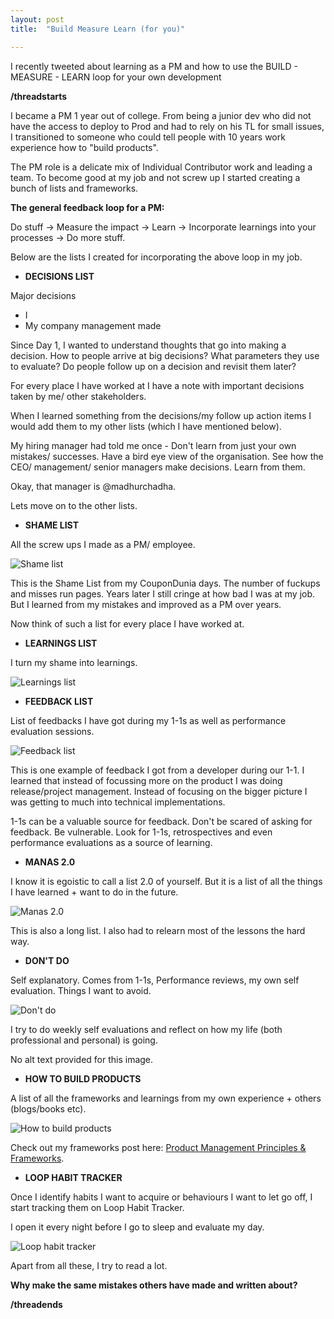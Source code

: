 ```yaml
---
layout: post
title:  "Build Measure Learn (for you)"

---
```

I recently tweeted about learning as a PM and how to use the BUILD - MEASURE - LEARN loop for your own development

**/threadstarts**

I became a PM 1 year out of college. From being a junior dev who did not have the access to deploy to Prod and had to rely on his TL for small issues, I transitioned to someone who could tell people with 10 years work experience how to "build products".

The PM role is a delicate mix of Individual Contributor work and leading a team. To become good at my job and not screw up I started creating a bunch of lists and frameworks.

**The general feedback loop for a PM:**

Do stuff -> Measure the impact -> Learn -> Incorporate learnings into your processes -> Do more stuff.

Below are the lists I created for incorporating the above loop in my job.

 + **DECISIONS LIST**

Major decisions

 + I
 + My company management made

Since Day 1, I wanted to understand thoughts that go into making a decision. How to people arrive at big decisions? What parameters they use to evaluate? Do people follow up on a decision and revisit them later?

For every place I have worked at I have a note with important decisions taken by me/ other stakeholders.

When I learned something from the decisions/my follow up action items I would add them to my other lists (which I have mentioned below).

My hiring manager had told me once - Don't learn from just your own mistakes/ successes. Have a bird eye view of the organisation. See how the CEO/ management/ senior managers make decisions. Learn from them.

Okay, that manager is @madhurchadha.

Lets move on to the other lists.

 + **SHAME LIST**

All the screw ups I made as a PM/ employee.

![Shame list](/assets/img/shame_list.png)

This is the Shame List from my CouponDunia days. The number of fuckups and misses run pages. Years later I still cringe at how bad I was at my job. But I learned from my mistakes and improved as a PM over years.

Now think of such a list for every place I have worked at.

 + **LEARNINGS LIST**

 I turn my shame into learnings.

 ![Learnings list](/assets/img/craftsvilla_learnings.png)

 + **FEEDBACK LIST**

List of feedbacks I have got during my 1-1s as well as performance evaluation sessions.

![Feedback list](/assets/img/feedback_list.png)

This is one example of feedback I got from a developer during our 1-1. I learned that instead of focussing more on the product I was doing release/project management. Instead of focusing on the bigger picture I was getting to much into technical implementations.

1-1s can be a valuable source for feedback. Don't be scared of asking for feedback. Be vulnerable. Look for 1-1s, retrospectives and even performance evaluations as a source of learning.

 + **MANAS 2.0**

I know it is egoistic to call a list 2.0 of yourself. But it is a list of all the things I have learned + want to do in the future.

![Manas 2.0](/assets/img/manas2.png)

This is also a long list. I also had to relearn most of the lessons the hard way.

 + **DON'T DO**

Self explanatory. Comes from 1-1s, Performance reviews, my own self evaluation. Things I want to avoid.

![Don't do](/assets/img/dont_do.png)

I try to do weekly self evaluations and reflect on how my life (both professional and personal) is going.

No alt text provided for this image.

 + **HOW TO BUILD PRODUCTS**

A list of all the frameworks and learnings from my own experience + others (blogs/books etc).

![How to build products](/assets/img/how_to_build_products.png)

Check out my frameworks post here: [Product Management Principles & Frameworks](https://manassaloi.com/2020/03/05/pm-frameworks.html).

 + **LOOP HABIT TRACKER**

Once I identify habits I want to acquire or behaviours I want to let go off, I start tracking them on Loop Habit Tracker.

I open it every night before I go to sleep and evaluate my day.

![Loop habit tracker](/assets/img/loop_tracker.png)

Apart from all these, I try to read a lot.

**Why make the same mistakes others have made and written about?**

**/threadends**
